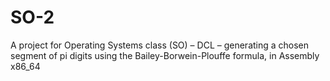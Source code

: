 # SO-2

A project for Operating Systems class (SO) – DCL – generating a chosen segment of pi digits using the Bailey-Borwein-Plouffe formula, in Assembly x86_64
